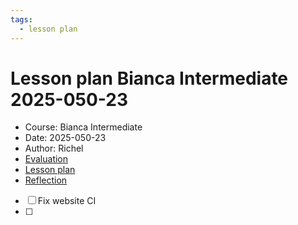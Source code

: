 ```yaml
---
tags:
  - lesson plan
---
```


# Lesson plan Bianca Intermediate 2025-050-23

- Course: Bianca Intermediate
- Date: 2025-050-23
- Author: Richel
- [Evaluation](../../evaluation/20250523/README.md)
- [Lesson plan](../../lesson_plans/20250523/20250523_richel.md)
- [Reflection](../../reflections/20250523/20250523_richel.md)

- [ ] Fix website CI
- [ ] 
